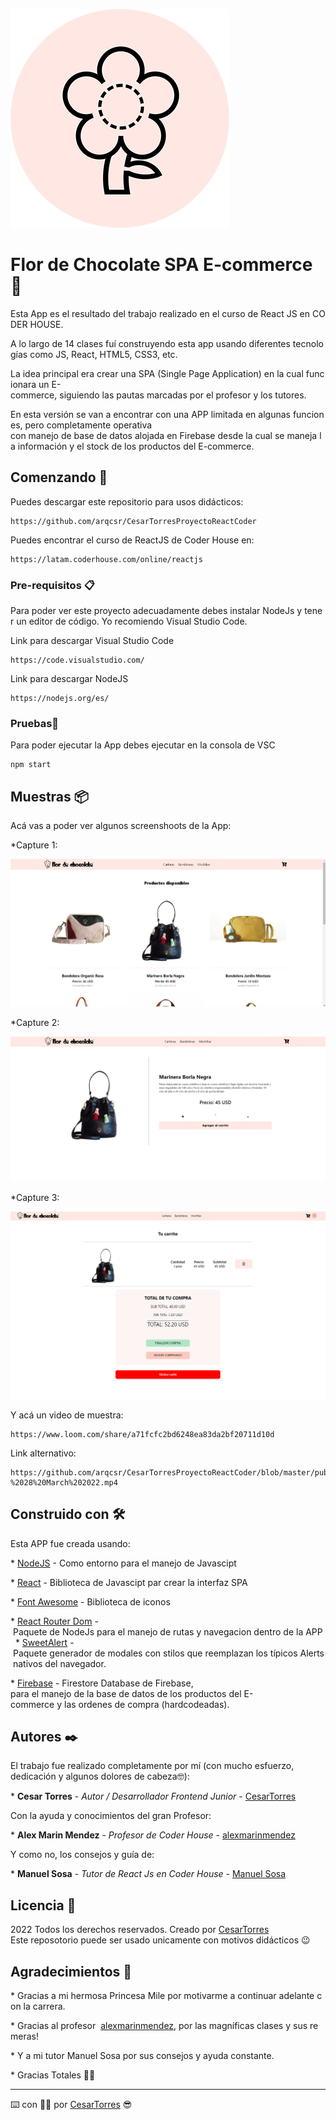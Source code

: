 
![logo](https://raw.githubusercontent.com/arqcsr/CesarTorresProyectoReactCoder/master/public/images/others/logofch.png)

# Flor de Chocolate SPA E-commerce 🏬

Esta App es el resultado del trabajo realizado en el curso de React JS en CODER HOUSE. 

A lo largo de 14 clases fuí construyendo esta app usando diferentes tecnologías como JS, React, HTML5, CSS3, etc.

La idea principal era crear una SPA (Single Page Application) en la cual funcionara un E-commerce, siguiendo las pautas marcadas por el profesor y los tutores.

En esta versión se van a encontrar con una APP limitada en algunas funciones, pero completamente operativa con manejo de base de datos alojada en Firebase desde la cual se maneja la información y el stock de los productos del E-commerce.


## Comenzando 🚀

Puedes descargar este repositorio para usos didácticos:

```
https://github.com/arqcsr/CesarTorresProyectoReactCoder
```

Puedes encontrar el curso de ReactJS de Coder House en:

```
https://latam.coderhouse.com/online/reactjs
```


### Pre-requisitos 📋

Para poder ver este proyecto adecuadamente debes instalar NodeJs y tener un editor de código.
Yo recomiendo Visual Studio Code.

Link para descargar Visual Studio Code
```
https://code.visualstudio.com/
```
Link para descargar NodeJS
```
https://nodejs.org/es/
```


### Pruebas🔧

Para poder ejecutar la App debes ejecutar en la consola de VSC

```
npm start
```


## Muestras 📦

Acá vas a poder ver algunos screenshoots de la App:

*Capture 1:

![logo](https://raw.githubusercontent.com/arqcsr/CesarTorresProyectoReactCoder/master/public/images/others/capture1.png)

*Capture 2:

![logo](https://raw.githubusercontent.com/arqcsr/CesarTorresProyectoReactCoder/master/public/images/others/capture2.png)

*Capture 3:

![logo](https://raw.githubusercontent.com/arqcsr/CesarTorresProyectoReactCoder/master/public/images/others/capture3.png)


Y acá un video de muestra:

```
https://www.loom.com/share/a71fcfc2bd6248ea83da2bf20711d10d
```

Link alternativo:

```
https://github.com/arqcsr/CesarTorresProyectoReactCoder/blob/master/public/images/others/Flor%20de%20Chocolate%20-%2028%20March%202022.mp4
```

## Construido con 🛠️

Esta APP fue creada usando:

* [NodeJS](https://nodejs.org/es/) - Como entorno para el manejo de Javascipt

* [React](https://es.reactjs.org/) - Biblioteca de Javascipt par crear la interfaz SPA

* [Font Awesome](https://fontawesome.com/) - Biblioteca de iconos 

* [React Router Dom](https://www.npmjs.com/package/react-router-dom) - Paquete de NodeJs para el manejo de rutas y navegacion dentro de la APP
 
* [SweetAlert](https://sweetalert.js.org/) - Paquete generador de modales con stilos que reemplazan los típicos Alerts nativos del navegador.

* [Firebase](https://firebase.google.com/?hl=es) - Firestore Database de Firebase, para el manejo de la base de datos de los productos del E-commerce y las ordenes de compra (hardcodeadas).


## Autores ✒️

El trabajo fue realizado completamente por mí (con mucho esfuerzo, dedicación y algunos dolores de cabeza🤓): 

* **Cesar Torres** - *Autor / Desarrollador Frontend Junior* - [CesarTorres](https://github.com/arqcsr)

Con la ayuda y conocimientos del gran Profesor: 

* **Alex Marin Mendez** - *Profesor de Coder House* - [alexmarinmendez](https://github.com/alexmarinmendez)

Y como no, los consejos y guía de:

* **Manuel Sosa** - *Tutor de React Js en Coder House* - [Manuel Sosa](Lo siento Manuel en este momento no encuentro tu perfil en Github 🙃)


## Licencia 📄

2022 Todos los derechos reservados. Creado por [CesarTorres](https://github.com/arqcsr)
Este reposotorio puede ser usado unicamente con motivos didácticos 😉


## Agradecimientos 🎁

* Gracias a mi hermosa Princesa Mile por motivarme a continuar adelante con la carrera.

* Gracias al profesor  [alexmarinmendez](https://github.com/alexmarinmendez), por las magníficas clases y sus remeras!

* Y a mi tutor Manuel Sosa por sus consejos y ayuda constante.

* Gracias Totales 🙌🏼

---
⌨️ con 💪🏼 por [CesarTorres](https://github.com/arqcsr) 😎
